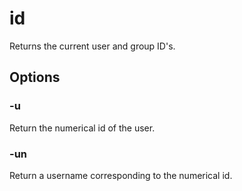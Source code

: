 # id

Returns the current user and group ID's.

## Options

### -u

Return the numerical id of the user.

### -un

Return a username corresponding to the numerical id.
